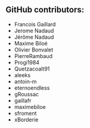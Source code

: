 GitHub contributors:
--------------------------------
 - Francois Gaillard
 - Jerome Nadaud
 - Jérôme Nadaud
 - Maxime Biloé
 - Olivier Bonvalet
 - PierreRambaud
 - Progi1984
 - Quetzacoalt91
 - aleeks
 - antoin-m
 - eternoendless
 - gRoussac
 - gaillafr
 - maximebiloe
 - sfroment
 - xBorderie
